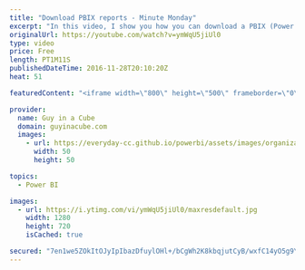 ```yaml
---
title: "Download PBIX reports - Minute Monday"
excerpt: "In this video, I show you how you can download a PBIX (Power BI Desktop file) from the Power BI service for a given report. Reports have to have been published after November 24. 2016 for the feature to be available. This does work with Live or DirectQuery reports.  Ginger Grant's Blog talking about"
originalUrl: https://youtube.com/watch?v=ymWqU5jiUl0
type: video
price: Free
length: PT1M11S
publishedDateTime: 2016-11-28T20:10:20Z
heat: 51

featuredContent: "<iframe width=\"800\" height=\"500\" frameborder=\"0\" src=\"https://www.youtube.com/embed/ymWqU5jiUl0\" allow=\"accelerometer; autoplay; encrypted-media; gyroscope; picture-in-picture\" allowfullscreen></iframe>"

provider:
  name: Guy in a Cube
  domain: guyinacube.com
  images:
    - url: https://everyday-cc.github.io/powerbi/assets/images/organizations/guyinacube.com-50x50.jpg
      width: 50
      height: 50

topics:
  - Power BI

images:
  - url: https://i.ytimg.com/vi/ymWqU5jiUl0/maxresdefault.jpg
    width: 1280
    height: 720
    isCached: true

secured: "7en1we5ZOkItOJyIpIbazDfuylOHl+/bCgWh2K8kbqjutCyB/wxfC14yO5g9YiLb0wpPrA0aQ/C9HJz6QRtAAAF7flVn5lYAIfLrfZLdDyOLK9oRWKHq4dDicoAqPXkkxHVHSSZTfvs3ncmv05AyX1SpMbNzjtmELbNJcZWlhwBUSoqIEvZXS7tpzqftjao+CzwmZmEiIj665VPR/jdp/LM840Gyr/A3ryHkpl9KKHUKSob6/edWTYSKJZyO/TwY5kXUhSv15wkdm6deS08wbrfGoemewwrBu1M4ovxQ82V8qPzANrBNgd+ANcyIo8OOdcVC26pw/WGAxgJ+X3SYiXXoSYQRSHPrFXRnWv5C6+3EjQj1crBbiU5s67uiM4j5wbDTkiVjXvA9a89Tp3DQRVllrRH4mAeIx8M9g2zgR6k=;KL/805YONKastqEAn42DGg=="
---
```


